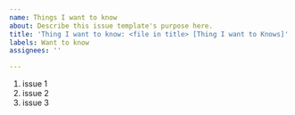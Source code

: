 ```yaml
---
name: Things I want to know
about: Describe this issue template's purpose here.
title: 'Thing I want to know: <file in title> [Thing I want to Knows]'
labels: Want to know
assignees: ''

---
```

1. issue 1
2. issue 2
3. issue 3